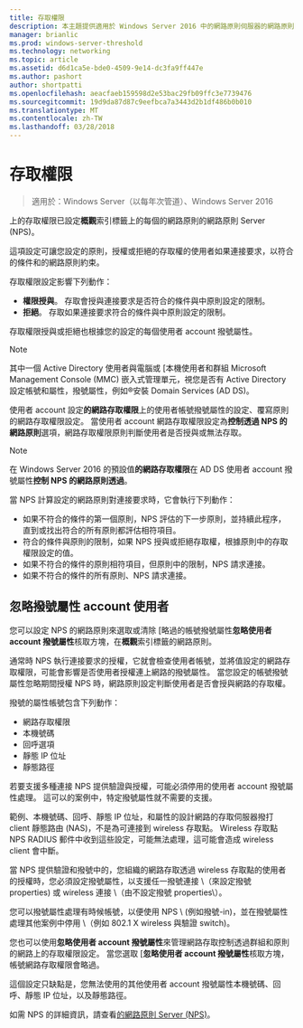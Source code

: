 ```yaml
---
title: 存取權限
description: 本主題提供適用於 Windows Server 2016 中的網路原則伺服器的網路原則存取權限的概觀。
manager: brianlic
ms.prod: windows-server-threshold
ms.technology: networking
ms.topic: article
ms.assetid: d6d1ca5e-bde0-4509-9e14-dc3fa9ff447e
ms.author: pashort
author: shortpatti
ms.openlocfilehash: aeacfaeb159598d2e53bac29fb09ffc3e7739476
ms.sourcegitcommit: 19d9da87d87c9eefbca7a3443d2b1df486b0b010
ms.translationtype: MT
ms.contentlocale: zh-TW
ms.lasthandoff: 03/28/2018
---
```

# <a name="access-permission"></a>存取權限

>適用於：Windows Server（以每年次管道）、Windows Server 2016

上的存取權限已設定**概觀**索引標籤上的每個的網路原則的網路原則 Server (NPS)。 

這項設定可讓您設定的原則，授權或拒絕的存取權的使用者如果連接要求，以符合的條件和的網路原則約束。 

存取權限設定影響下列動作：

- **權限授與**。 存取會授與連接要求是否符合的條件與中原則設定的限制。
- **拒絕**。 存取如果連接要求符合的條件與中原則設定的限制。

存取權限授與或拒絕也根據您的設定的每個使用者 account 撥號屬性。

>[!NOTE]
>其中一個 Active Directory 使用者與電腦或 [本機使用者和群組 Microsoft Management Console \(MMC\) 嵌入式管理單元，視您是否有 Active Directory 設定帳號和屬性，撥號屬性，例如&reg;安裝 Domain Services (AD DS)。

使用者 account 設定**的網路存取權限**上的使用者帳號撥號屬性的設定、覆寫原則的網路存取權限設定。 當使用者 account 網路存取權限設定為**控制透過 NPS 的網路原則**選項，網路存取權限原則判斷使用者是否授與或無法存取。

>[!NOTE]
>在 Windows Server 2016 的預設值**的網路存取權限**在 AD DS 使用者 account 撥號屬性**控制 NPS 的網路原則透過**。

當 NPS 計算設定的網路原則對連接要求時，它會執行下列動作：

- 如果不符合的條件的第一個原則，NPS 評估的下一步原則，並持續此程序，直到或找出符合的所有原則都評估相符項目。
- 符合的條件與原則的限制，如果 NPS 授與或拒絕存取權，根據原則中的存取權限設定的值。
- 如果不符合的條件的原則相符項目，但原則中的限制，NPS 請求連接。
- 如果不符合的條件的所有原則、NPS 請求連接。

## <a name="ignore-user-account-dial-in-properties"></a>忽略撥號屬性 account 使用者

您可以設定 NPS 的網路原則來選取或清除 [略過的帳號撥號屬性**忽略使用者 account 撥號屬性**核取方塊，在**概觀**索引標籤的網路原則。 

通常時 NPS 執行連接要求的授權，它就會檢查使用者帳號，並將值設定的網路存取權限，可能會影響是否使用者授權連上網路的撥號屬性。 當您設定的帳號撥號屬性忽略期間授權 NPS 時，網路原則設定判斷使用者是否會授與網路的存取權。

撥號的屬性帳號包含下列動作：

- 網路存取權限
- 本機號碼
- 回呼選項
- 靜態 IP 位址
- 靜態路徑

若要支援多種連接 NPS 提供驗證與授權，可能必須停用的使用者 account 撥號屬性處理。 這可以的案例中，特定撥號屬性就不需要的支援。

範例、本機號碼、回呼、靜態 IP 位址，和屬性的設計網路的存取伺服器撥打 client 靜態路由 \(NAS\)，不是為可連接到 wireless 存取點。 Wireless 存取點 NPS RADIUS 郵件中收到這些設定，可能無法處理，這可能會造成 wireless client 會中斷。

當 NPS 提供驗證和撥號中的，您組織的網路存取透過 wireless 存取點的使用者的授權時，您必須設定撥號屬性，以支援任一撥號連接 \（來設定撥號 properties\) 或 wireless 連接 \（由不設定撥號 properties\）。

您可以撥號屬性處理有時候帳號，以便使用 NPS \ (例如撥號-in\)，並在撥號屬性處理其他案例中停用 \（例如 802.1 X wireless 與驗證 switch\)。

您也可以使用**忽略使用者 account 撥號屬性**來管理網路存取控制透過群組和原則的網路上的存取權限設定。 當您選取 [**忽略使用者 account 撥號屬性**核取方塊，帳號網路存取權限會略過。

這個設定只缺點是，您無法使用的其他使用者 account 撥號屬性本機號碼、回呼、靜態 IP 位址，以及靜態路徑。

如需 NPS 的詳細資訊，請查看[的網路原則 Server (NPS)](nps-top.md)。
